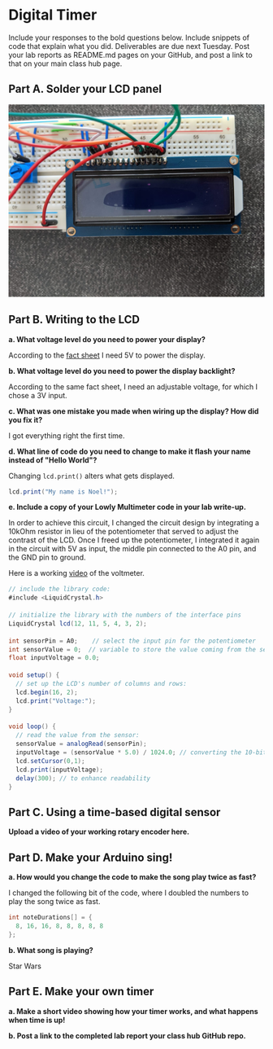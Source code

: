 # Digital Timer
 
Include your responses to the bold questions below. Include snippets of code that explain what you did. Deliverables are due next Tuesday. Post your lab reports as README.md pages on your GitHub, and post a link to that on your main class hub page.

## Part A. Solder your LCD panel

![Soldered LCD](https://github.com/noelkonagai/interactive-devices/blob/master/Lab%202/lab2_soldering.jpeg "Soldered LCD")

## Part B. Writing to the LCD
 
**a. What voltage level do you need to power your display?**

According to the [fact sheet](https://cdn-shop.adafruit.com/product-files/181/p181.pdf) I need 5V to power the display.

**b. What voltage level do you need to power the display backlight?**

According to the same fact sheet, I need an adjustable voltage, for which I chose a 3V input.
   
**c. What was one mistake you made when wiring up the display? How did you fix it?**

I got everything right the first time.

**d. What line of code do you need to change to make it flash your name instead of "Hello World"?**

Changing `lcd.print()` alters what gets displayed.
```java
lcd.print("My name is Noel!");
```
 
**e. Include a copy of your Lowly Multimeter code in your lab write-up.**

In order to achieve this circuit, I changed the circuit design by integrating a 10kOhm resistor in lieu of the potentiometer that served to adjust the contrast of the LCD. Once I freed up the potentiometer, I integrated it again in the circuit with 5V as input, the middle pin connected to the A0 pin, and the GND pin to ground.

Here is a working [video](https://youtu.be/2GSZCz1kAis) of the voltmeter.


```java
// include the library code:
#include <LiquidCrystal.h>

// initialize the library with the numbers of the interface pins
LiquidCrystal lcd(12, 11, 5, 4, 3, 2);

int sensorPin = A0;    // select the input pin for the potentiometer
int sensorValue = 0;  // variable to store the value coming from the sensor
float inputVoltage = 0.0;

void setup() {
  // set up the LCD's number of columns and rows:
  lcd.begin(16, 2);
  lcd.print("Voltage:");
}

void loop() {
  // read the value from the sensor:
  sensorValue = analogRead(sensorPin);
  inputVoltage = (sensorValue * 5.0) / 1024.0; // converting the 10-bit reading to actual volts
  lcd.setCursor(0,1);
  lcd.print(inputVoltage);
  delay(300); // to enhance readability
}
```

## Part C. Using a time-based digital sensor

**Upload a video of your working rotary encoder here.**


## Part D. Make your Arduino sing!

**a. How would you change the code to make the song play twice as fast?**

I changed the following bit of the code, where I doubled the numbers to play the song twice as fast.

```java
int noteDurations[] = {
  8, 16, 16, 8, 8, 8, 8, 8
};
```
 
**b. What song is playing?**

Star Wars

## Part E. Make your own timer

**a. Make a short video showing how your timer works, and what happens when time is up!**

**b. Post a link to the completed lab report your class hub GitHub repo.**
